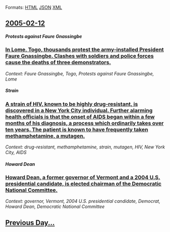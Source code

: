 
Formats: [HTML](2005/02/12/index.html)  [JSON](2005/02/12/index.json)  [XML](2005/02/12/index.xml)  

## [2005-02-12](/news/2005/02/12/index.md)

##### Protests against Faure Gnassingbe
### [In Lome, Togo, thousands protest the army-installed President Faure Gnassingbe. Clashes with soldiers and police forces cause the deaths of three demonstrators. ](/news/2005/02/12/in-lome-togo-thousands-protest-the-army-installed-president-faure-gnassingba-c-clashes-with-soldiers-and-police-forces-cause-the-deaths-of.md)
_Context: Faure Gnassingbe, Togo, Protests against Faure Gnassingbe, Lome_

##### Strain
### [ A strain of HIV, known to be highly drug-resistant, is discovered in a New York City individual. Further alarming health officials is that the onset of AIDS began within a few months of his diagnosis, a process which ordinarily takes over ten years. The patient is known to have frequently taken methamphetamine, a mutagen. ](/news/2005/02/12/a-strain-of-hiv-known-to-be-highly-drug-resistant-is-discovered-in-a-new-york-city-individual-further-alarming-health-officials-is-that.md)
_Context: drug-resistant, methamphetamine, strain, mutagen, HIV, New York City, AIDS_

##### Howard Dean
### [ Howard Dean, a former governor of Vermont and a 2004 U.S. presidential candidate, is elected chairman of the Democratic National Committee. ](/news/2005/02/12/howard-dean-a-former-governor-of-vermont-and-a-2004-u-s-presidential-candidate-is-elected-chairman-of-the-democratic-national-committee.md)
_Context: governor, Vermont, 2004 U.S. presidential candidate, Democrat, Howard Dean, Democratic National Committee_

## [Previous Day...](/news/2005/02/11/index.md)

